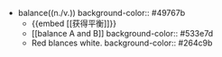 - balance((n./v.))
  background-color:: #49767b
	- {{embed [[获得平衡]]}}
	- [[balance A and B]]
	  background-color:: #533e7d
	- Red blances white.
	  background-color:: #264c9b